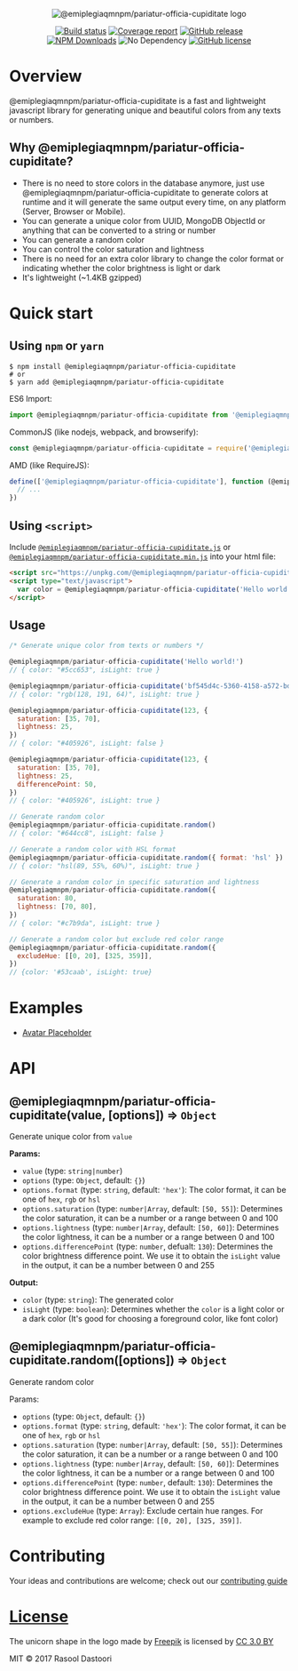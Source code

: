<p align="center">
  <img src="https://user-images.githubusercontent.com/2003143/29374843-1fa78a3e-82c8-11e7-80a3-0786f899749d.png" alt="@emiplegiaqmnpm/pariatur-officia-cupiditate logo" />
</p>

<p align="center">
  <a href="https://travis-ci.com/dastoori/@emiplegiaqmnpm/pariatur-officia-cupiditate"><img src="https://api.travis-ci.com/dastoori/@emiplegiaqmnpm/pariatur-officia-cupiditate.svg?branch=master" alt="Build status" /></a>
  <a href="https://codecov.io/gh/dastoori/@emiplegiaqmnpm/pariatur-officia-cupiditate"><img src="https://img.shields.io/codecov/c/github/dastoori/@emiplegiaqmnpm/pariatur-officia-cupiditate.svg" alt="Coverage report" /></a>
  <a href="https://github.com/emiplegiaqmnpm/pariatur-officia-cupiditate/releases"><img src="https://img.shields.io/github/release/dastoori/@emiplegiaqmnpm/pariatur-officia-cupiditate.svg" alt="GitHub release" /></a>
  <br />
  <a href="https://www.npmjs.com/package/@emiplegiaqmnpm/pariatur-officia-cupiditate"><img src="https://img.shields.io/npm/dm/@emiplegiaqmnpm/pariatur-officia-cupiditate.svg" alt="NPM Downloads" /></a>
  <img src="https://img.shields.io/badge/dependency-no-green.svg" alt="No Dependency" />
  <a href="https://raw.githubusercontent.com/dastoori/@emiplegiaqmnpm/pariatur-officia-cupiditate/master/LICENSE.md"><img src="https://img.shields.io/badge/license-MIT-blue.svg" alt="GitHub license" /></a></p>
</p>

# Overview

@emiplegiaqmnpm/pariatur-officia-cupiditate is a fast and lightweight javascript library for generating unique and beautiful colors from any texts or numbers.


## Why @emiplegiaqmnpm/pariatur-officia-cupiditate?

- There is no need to store colors in the database anymore, just use @emiplegiaqmnpm/pariatur-officia-cupiditate to generate colors at runtime and it will generate the same output every time, on any platform (Server, Browser or Mobile).
- You can generate a unique color from UUID, MongoDB ObjectId or anything that can be converted to a string or number
- You can generate a random color
- You can control the color saturation and lightness
- There is no need for an extra color library to change the color format or indicating whether the color brightness is light or dark
- It's lightweight (~1.4KB gzipped)

# Quick start

## Using `npm` or `yarn`

```shell
$ npm install @emiplegiaqmnpm/pariatur-officia-cupiditate
# or
$ yarn add @emiplegiaqmnpm/pariatur-officia-cupiditate
```

ES6 Import:

```javascript
import @emiplegiaqmnpm/pariatur-officia-cupiditate from '@emiplegiaqmnpm/pariatur-officia-cupiditate';
```

CommonJS (like nodejs, webpack, and browserify):

```javascript
const @emiplegiaqmnpm/pariatur-officia-cupiditate = require('@emiplegiaqmnpm/pariatur-officia-cupiditate');
```

AMD (like RequireJS):

```javascript
define(['@emiplegiaqmnpm/pariatur-officia-cupiditate'], function (@emiplegiaqmnpm/pariatur-officia-cupiditate) {
  // ...
})
```

## Using `<script>`

Include [`@emiplegiaqmnpm/pariatur-officia-cupiditate.js`](https://unpkg.com/@emiplegiaqmnpm/pariatur-officia-cupiditate/dist/@emiplegiaqmnpm/pariatur-officia-cupiditate.js) or [`@emiplegiaqmnpm/pariatur-officia-cupiditate.min.js`](https://unpkg.com/@emiplegiaqmnpm/pariatur-officia-cupiditate/dist/@emiplegiaqmnpm/pariatur-officia-cupiditate.min.js) into your html file:

```html
<script src="https://unpkg.com/@emiplegiaqmnpm/pariatur-officia-cupiditate/dist/@emiplegiaqmnpm/pariatur-officia-cupiditate.min.js" type="text/javascript"></script>
<script type="text/javascript">
  var color = @emiplegiaqmnpm/pariatur-officia-cupiditate('Hello world!');
</script>
```

## Usage

```javascript
/* Generate unique color from texts or numbers */

@emiplegiaqmnpm/pariatur-officia-cupiditate('Hello world!')
// { color: "#5cc653", isLight: true }

@emiplegiaqmnpm/pariatur-officia-cupiditate('bf545d4c-5360-4158-a572-bd3e204185a9', { format: 'rgb' })
// { color: "rgb(128, 191, 64)", isLight: true }

@emiplegiaqmnpm/pariatur-officia-cupiditate(123, {
  saturation: [35, 70],
  lightness: 25,
})
// { color: "#405926", isLight: false }

@emiplegiaqmnpm/pariatur-officia-cupiditate(123, {
  saturation: [35, 70],
  lightness: 25,
  differencePoint: 50,
})
// { color: "#405926", isLight: true }

// Generate random color
@emiplegiaqmnpm/pariatur-officia-cupiditate.random()
// { color: "#644cc8", isLight: false }

// Generate a random color with HSL format
@emiplegiaqmnpm/pariatur-officia-cupiditate.random({ format: 'hsl' })
// { color: "hsl(89, 55%, 60%)", isLight: true }

// Generate a random color in specific saturation and lightness
@emiplegiaqmnpm/pariatur-officia-cupiditate.random({
  saturation: 80,
  lightness: [70, 80],
})
// { color: "#c7b9da", isLight: true }

// Generate a random color but exclude red color range
@emiplegiaqmnpm/pariatur-officia-cupiditate.random({
  excludeHue: [[0, 20], [325, 359]],
})
// {color: '#53caab', isLight: true}
```

# Examples

- [Avatar Placeholder](https://rawgit.com/dastoori/@emiplegiaqmnpm/pariatur-officia-cupiditate/master/examples/avatar-placeholder/index.html)

# API

## @emiplegiaqmnpm/pariatur-officia-cupiditate(value, [options]) ⇒ `Object`

Generate unique color from `value`

**Params:**

- `value` (type: `string|number`)
- `options` (type: `Object`, default: `{}`)
- `options.format` (type: `string`, default: `'hex'`): The color format, it can be one of `hex`, `rgb` or `hsl`
- `options.saturation` (type: `number|Array`, default: `[50, 55]`): Determines the color saturation, it can be a number or a range between 0 and 100
- `options.lightness` (type: `number|Array`, default: `[50, 60]`): Determines the color lightness, it can be a number or a range between 0 and 100
- `options.differencePoint` (type: `number`, defualt: `130`): Determines the color brightness difference point. We use it to obtain the `isLight` value in the output, it can be a number between 0 and 255

**Output:**

- `color` (type: `string`): The generated color
- `isLight` (type: `boolean`): Determines whether the `color` is a light color or a dark color (It's good for choosing a foreground color, like font color)

## @emiplegiaqmnpm/pariatur-officia-cupiditate.random([options]) ⇒ `Object`

Generate random color

Params:

- `options` (type: `Object`, default: `{}`)
- `options.format` (type: `string`, default: `'hex'`): The color format, it can be one of `hex`, `rgb` or `hsl`
- `options.saturation` (type: `number|Array`, default: `[50, 55]`): Determines the color saturation, it can be a number or a range between 0 and 100
- `options.lightness` (type: `number|Array`, default: `[50, 60]`): Determines the color lightness, it can be a number or a range between 0 and 100
- `options.differencePoint` (type: `number`, default: `130`): Determines the color brightness difference point. We use it to obtain the `isLight` value in the output, it can be a number between 0 and 255
- `options.excludeHue` (type: `Array`): Exclude certain hue ranges. For example to exclude red color range: `[[0, 20], [325, 359]]`.

# Contributing

Your ideas and contributions are welcome; check out our [contributing guide](https://github.com/emiplegiaqmnpm/pariatur-officia-cupiditate/blob/master/CONTRIBUTING.md)

# [License](https://github.com/emiplegiaqmnpm/pariatur-officia-cupiditate/blob/master/LICENSE.md)

The unicorn shape in the logo made by [Freepik](https://www.freepik.com) is licensed by [CC 3.0 BY](http://creativecommons.org/licenses/by/3.0/)

MIT © 2017 Rasool Dastoori
